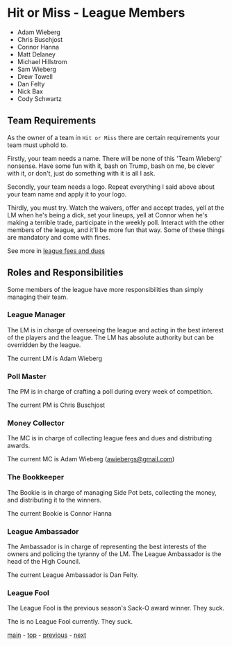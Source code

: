 # Hit or Miss - League Members

-   Adam Wieberg
-   Chris Buschjost
-   Connor Hanna
-   Matt Delaney
-   Michael Hillstrom
-   Sam Wieberg
-   Drew Towell
-   Dan Felty
-   Nick Bax
-   Cody Schwartz

## Team Requirements

As the owner of a team in `Hit or Miss` there are certain requirements your team must uphold to.

Firstly, your team needs a name. There will be none of this 'Team Wieberg' nonsense.
Have some fun with it, bash on Trump, bash on me, be clever with it, or don't, just do something with it is all I ask.

Secondly, your team needs a logo.
Repeat everything I said above about your team name and apply it to your logo.

Thirdly, you must try. Watch the waivers, offer and accept trades, yell at the LM when he's being a dick, set your lineups, yell at Connor when he's making a terrible trade, participate in the weekly poll.
Interact with the other members of the league, and it'll be more fun that way.
Some of these things are mandatory and come with fines.

See more in [league fees and dues](league_fees_and_dues.md)

## Roles and Responsibilities

Some members of the league have more responsibilities than simply managing their team.

### League Manager

The LM is in charge of overseeing the league and acting in the best interest of the players and the league.
The LM has absolute authority but can be overridden by the league.

The current LM is Adam Wieberg

### Poll Master

The PM is in charge of crafting a poll during every week of competition.

The current PM is Chris Buschjost

### Money Collector

The MC is in charge of collecting league fees and dues and distributing awards.

The current MC is Adam Wieberg (awiebergs@gmail.com)

### The Bookkeeper

The Bookie is in charge of managing Side Pot bets, collecting the money, and distributing it to the winners.  

The current Bookie is Connor Hanna

### League Ambassador

The Ambassador is in charge of representing the best interests of the owners and policing the tyranny of the LM.
The League Ambassador is the head of the High Council.

The current League Ambassador is Dan Felty.

### League Fool

The League Fool is the previous season's Sack-O award winner. They suck.

The is no League Fool currently. They suck.

[main][main] - [top][top] - [previous][previous] - [next][next]

[main]: readme.md
[top]: league_members.md
[previous]: communication.md
[next]: rituals_and_proceedings.md
